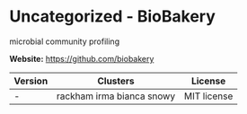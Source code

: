 # Uncategorized - BioBakery

microbial community profiling



**Website:** <https://github.com/biobakery>

| Version | Clusters | License |
| ------- | -------- | ------- |
| - | rackham irma bianca snowy | MIT license |
